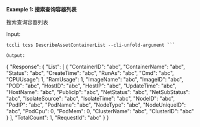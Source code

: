 **Example 1: 搜索查询容器列表**

搜索查询容器列表

Input: 

```
tccli tcss DescribeAssetContainerList --cli-unfold-argument ```

Output: 
```
{
    "Response": {
        "List": [
            {
                "ContainerID": "abc",
                "ContainerName": "abc",
                "Status": "abc",
                "CreateTime": "abc",
                "RunAs": "abc",
                "Cmd": "abc",
                "CPUUsage": 1,
                "RamUsage": 1,
                "ImageName": "abc",
                "ImageID": "abc",
                "POD": "abc",
                "HostID": "abc",
                "HostIP": "abc",
                "UpdateTime": "abc",
                "HostName": "abc",
                "PublicIp": "abc",
                "NetStatus": "abc",
                "NetSubStatus": "abc",
                "IsolateSource": "abc",
                "IsolateTime": "abc",
                "NodeID": "abc",
                "PodIP": "abc",
                "PodName": "abc",
                "NodeType": "abc",
                "NodeUniqueID": "abc",
                "PodCpu": 0,
                "PodMem": 0,
                "ClusterName": "abc",
                "ClusterID": "abc"
            }
        ],
        "TotalCount": 1,
        "RequestId": "abc"
    }
}
```

